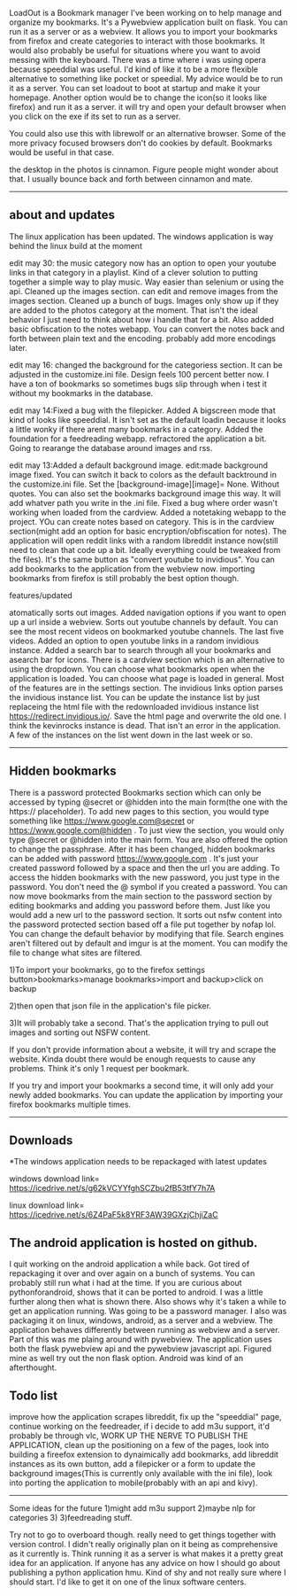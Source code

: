 
LoadOut is a Bookmark manager I've been working on to help manage and organize my bookmarks. It's a Pywebview application built on flask. You can run it as a server or as a webview.  It allows you to import your bookmarks from firefox and create categories to interact with those bookmarks. It would also probably be useful for situations where you want to avoid messing with the keyboard. There was a time where i was using opera because speeddial was useful. I'd kind of like it to be a more flexible alternative to something like pocket or speedial. My advice would be to run it as a server. You can set loadout to boot at startup and make it your homepage.  Another option would be to change the icon(so it looks like firefox) and run it as a server. it will try and open your default browser when you click on the exe if its set to run as a server.

You could also use this with librewolf or an alternative browser. Some of the more privacy focused browsers don't do cookies by default. Bookmarks would be useful in that case.

the desktop in the photos is cinnamon. Figure people might wonder about that. I usually bounce back and forth between cinnamon and mate. 

----------------------------------------
about and updates
-----------------------------------------
The linux application has been updated. The windows application is way behind the linux build at the moment

edit may 30: the music category now has an option to open your youtube links in that category in a playlist. Kind of a clever solution to putting together a simple way to play music. Way easier than selenium or using the api. Cleaned up the images section. can edit and remove images from the images section. Cleaned up a bunch of bugs. Images only show up if they are added to the photos category at the moment. That isn't the ideal behavior I just need to think about how i handle that for a bit. Also added basic obfiscation to the notes webapp. You can convert the notes back and forth between plain text and the encoding. probably add more encodings later.

edit may 16: changed the background for the categoriess section. It can be adjusted in the customize.ini file. Design feels 100 percent better now. I have a ton of bookmarks so sometimes bugs slip through when i test it without my bookmarks in the database.

edit may 14:Fixed a bug with the filepicker. Added A bigscreen mode that kind of looks like speeddial. It isn't set as the default loadin because it looks a little wonky if there arent many bookmarks in a category. Added the foundation for a feedreading webapp. refractored the application a bit. Going to rearange the database around images and rss. 

edit may 13:Added a default background image. edit:made background image fixed. You can switch it back to colors as the default backtround in the customize.ini file. Set the [background-image][image]= None. Without quotes. You can also set the bookmarks background image this way. It will add whatver path you write in the .ini file. Fixed a bug where order wasn't working when loaded from the cardview. Added a notetaking webapp to the project. YOu can create notes based on category. This is in the cardview section(might add an option for basic encryption/obfiscation for notes). The application will open reddit links with a random libreddit instance now(still need to clean that code up a bit. Ideally everything could be tweaked from the files). It's the same button as "convert youtube to invidious". You can add bookmarks to the application from the webview now. importing bookmarks from firefox is still probably the best option though. 

features/updated

atomatically sorts out images. Added navigation options if you want to open up a url inside a webview. Sorts out youtube channels by default. You can see the most recent videos on bookmarked youtube channels. The last five videos. Added an option to open youtube links in a random invidious instance. Added a search bar to search through all your bookmarks and asearch bar for icons. There is a cardview section which is an alternative to using the dropdown. You can choose what bookmarks open when the application is loaded. You can choose what page is loaded in general. Most of the features are in the settings section. The invidious links option parses the invidious instance list. You can be update the instance list by just replaceing the html file with the redownloaded invidious instance list https://redirect.invidious.io/. Save the html page and overwrite the old one. I think the kevinrocks instance is dead. That isn't an error in the application. A few of the instances on the list went down in the last week or so.



-------------------------------------------
Hidden bookmarks
-------------------------------------------
There is a password protected Bookmarks section which can only be accessed by typing @secret or @hidden into the main form(the one with the https:// placeholder). To add new pages to this section, you would type something like https://www.google.com@secret or https://www.google.com@hidden . To just view the section, you would only type @secret or @hidden into the main form. You are also offered the option to change the passphrase. After it has been changed, hidden bookmarks can be added with   password https://www.google.com  . It's just your created password followed by a space and then the url you are adding. To access the hidden bookmarks with the new password, you just type in the password. You don't need the @ symbol if you created a password. You can now move bookmarks from the main section to the password section by editing bookmarks and adding you password before them. Just like you would add a new url to the password section. It sorts out nsfw content into the password protected section based off a file put together by nofap lol. You can change the default behavior by modifying that file. Search engines aren't filtered out by default and imgur is at the moment. You can modify the file to change what sites are filtered.

1)To import your bookmarks, go to the firefox settings button>bookmarks>manage bookmarks>import and backup>click on backup

2)then open that json file in the application's file picker.

3)It will probably take a second. That's the application trying to pull out images and sorting out NSFW content.

If you don't provide information about a website, it will try and scrape the website. Kinda doubt there would be enough requests to cause any problems. Think it's only 1 request per bookmark.

If you try and import your bookmarks a second time, it will only add your newly added bookmarks. You can update the application by importing your firefox bookmarks multiple times. 

-------------------------------------------
Downloads
-------------------------------------------
*The windows application needs to be repackaged with latest updates

windows 
download link= https://icedrive.net/s/g62kVCYYfghSCZbu2fB53tfY7h7A

linux 
download link= https://icedrive.net/s/6Z4PaF5k8YRF3AW39GXzjChjiZaC


The android application is hosted on github.
----------------------------------------
I quit working on the android application a while back. Got tired of repackaging it over and over again on a bunch of systems. You can probably still run what i had at the time. If you are curious about pythonforandroid, shows that it can be ported to android. I was a little further along then what is shown there. Also shows why it's taken a while to get an application running. Was going to be a password manager. I also was packaging it on linux, windows, android, as a server and a webview. The application behaves differently between running as webview and a server. Part of this was me plaing around with pywebview. The application uses both the flask pywebview api and the pywebview javascript api. Figured mine as well try out the non flask option. Android was kind of an afterthought.

Todo list
----------------------------------------------

improve how the application scrapes libreddit, fix up the "speeddial" page, continue working on the feedreader, if i decide to add m3u support, it'd probably be through vlc, WORK UP THE NERVE TO PUBLISH THE APPLICATION, clean up the positioning on a few of the pages, look into building a fireefox extension to dynaimically add bookmarks, add libreddit instances as its own button, add a filepicker or a form to update the background images(This is currently only available with the ini file), look into porting the application to mobile(probably with an api and kivy).

----------------------
Some ideas for the future
1)might add m3u support
2)maybe nlp for categories 3) 
3)feedreading stuff.


Try not to go to overboard though.
really need to get things together with version control. I didn't really originally plan on it being as comprehensive as it currently is. Think running it as a server is what makes it a pretty great idea for an application. If anyone has any advice on how I should go about publishing a python application hmu. Kind of shy and not really sure where I should start. I'd like to get it on one of the linux software centers.


